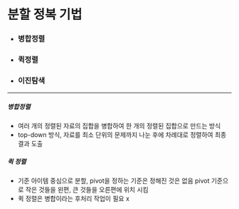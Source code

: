 # 분할 정복 기법

- ### 병합정렬
- ### 퀵정렬
- ### 이진탐색
---

##### 병합정렬
- 여러 개의 정렬된 자료의 집합을 병합하여 한 개의 정렬된 집합으로 만드는 방식
- top-down 방식, 자료를 최소 단위의 문제까지 나눈 후에 차례대로 정렬하여 최종 결과 도출


##### 퀵 정렬
- 기준 아이템 중심으로 분할, pivot을 정하는 기준은 정해진 것은 없음 pivot 기준으로 작은 것들을 왼편, 큰 것들을 오른편에 위치 시킴
- 퀵 정렬은 병합이라는 후처리 작업이 필요 x
